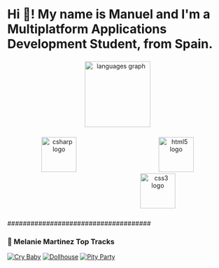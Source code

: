 <h1 align="left">Hi 👋! My name is Manuel and I'm a Multiplatform Applications Development Student, from Spain.</h1>

###

<div align="center">
  <img src="https://github-readme-stats.vercel.app/api/top-langs?username=Mrollun-29&locale=es&hide_title=false&layout=compact&card_width=320&langs_count=5&theme=dark&hide_border=true" height="150" alt="languages graph"  />
</div>

###

<div align="center">
  <img src="https://cdn.jsdelivr.net/gh/devicons/devicon/icons/csharp/csharp-original.svg" height="80" alt="csharp logo"  />
  <img width="180" />
  <img src="https://cdn.jsdelivr.net/gh/devicons/devicon/icons/html5/html5-original.svg" height="80" alt="html5 logo"  />
  <img width="180" />
  <img src="https://cdn.jsdelivr.net/gh/devicons/devicon/icons/css3/css3-original.svg" height="80" alt="css3 logo"  />
</div>

###
<!-- CANCIONES SPOTIFY 
<p align="center">
  <img src="crybaby album.jpg" alt="Cry Baby - Melanie Martinez" width="600">
</p>

<p align="center">
  <a href="https://open.spotify.com/track/2e4jB31WcGsxKL1ByqdZCq">
    <img src="https://img.shields.io/badge/Escuchar%20en%20Spotify-1DB954?style=for-the-badge&logo=spotify&logoColor=white" alt="Escuchar en Spotify">
  </a>
</p>
-->



#####################################
### 🎵 Melanie Martinez Top Tracks
[![Cry Baby](https://img.shields.io/badge/▶_Cry_Baby-1DB954?style=flat-square)](https://open.spotify.com/track/2e4jB31WcGsxKL1ByqdZCq) 
[![Dollhouse](https://img.shields.io/badge/▶_Dollhouse-1DB954?style=flat-square)](https://open.spotify.com/track/6k5B6Yxz6JuxDq0yJSwd8z) 
[![Pity Party](https://img.shields.io/badge/▶_Pity_Party-1DB954?style=flat-square)](https://open.spotify.com/track/3fo6DYGktjENCiagUeU9yH)

<!---
Mrollun-29/Mrollun-29 is a ✨ special ✨ repository because its `README.md` (this file) appears on your GitHub profile.
You can click the Preview link to take a look at your changes.
--->
